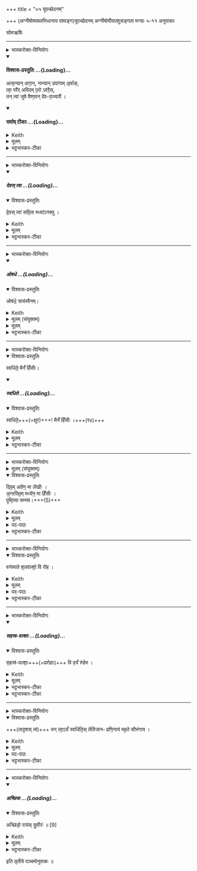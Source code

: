 +++
title = "०५ यूपच्छेदनम्"

+++
(अग्नीषोमपष्लभिधानाय पश्वङ्ग)यूपच्छेदनम्
अग्नीषोमीयपशुसङ्गता मन्त्राः ५-११ अनुवाकाः

 सोमऋषिः


_______
<details><summary>भास्करोक्त-विनियोगः</summary>

यूपार्थं वृक्षम् उपतिष्ठते - अत्यन्यानिति-द्वादशाक्षर-त्रिपदया  महाबृहत्या ।
</details>
<div class="js_include" newlevelforh1="4" title="विश्वास-प्रस्तुतिः" unfilled url="/vedAH_yajuH/taittirIyam/sArasvata-vibhAgaH/saMhitA/Rk/vishvAsa-prastutiH/1/3_agniShToma-pashv-Adi/05_yUpachChedanam/02_atyanyAn_agAn.md">
<details open><summary><h4>विश्वास-प्रस्तुतिः ...{Loading}...</h4></summary>

अत्य॒न्यान् अगा॒न्, नान्यान् उपा॑गाम् अ॒र्वाक्,  
त्वा॒ परै॑र् अविदम् प॒रो ऽव॑रै॒स्,  
तन् त्वा॑ जुषे वैष्ण॒वन् दे॑व-य॒ज्यायै॑ ।
</details>
</div>
<div class="js_include" newlevelforh1="4" title="सर्वाष् टीकाः" unfilled url="/vedAH_yajuH/taittirIyam/sArasvata-vibhAgaH/saMhitA/Rk/sarvASh_TIkAH/1/3_agniShToma-pashv-Adi/05_yUpachChedanam/02_atyanyAn_agAn.md">
<details open><summary><h4>सर्वाष् टीकाः ...{Loading}...</h4></summary>
<details><summary>Keith</summary>

I have passed by some, I have not approached others.  
I have found thee nearer than the farther, farther than the near.  
So I welcome thee, that art of Visnu, for the sacrifice to the gods.
</details>
<details><summary>मूलम्</summary>

अत्य॒न्यानगा॒न्नान्यानुपा॑गाम॒र्वाक्  
त्वा॒ परै॑रविदम्प॒रोऽव॑रै॒स्  
तन्त्वा॑ जुषे वैष्ण॒वन्दे॑वय॒ज्यायै॑ ।
</details>

<details><summary>भट्टभास्कर-टीका</summary>

1अतः परं पाशुकं काण्डं सोमार्षेयमेव । यूपार्थं वृक्षम् उपतिष्ठते - अत्यन्यानिति द्वादशाक्षर-त्रिपदया  महाबृहत्या । ताण्डिन एतां सतोबृहतीमाहुः, ऊर्ध्वबृहर्तीं बह्वृचाः ॥  

हे वृक्ष अन्यानितरान्कांश्चिद्वृक्षानहमत्यगाम् अतिक्रम्य गतोस्मि । के पुनस्ते? ये यूपार्हाः पलाशादयः 'समे जातमशाखाजम्' इत्यादिलक्षणहीनाः । तानुपगम्यैव वैगुण्यदर्शनेन अत्यजम् । अथान्यान्कांश्चिद्वृक्षान्नोपागां नैवोपगतोस्मि । के पुनस्ते? ये अयूपार्हा निम्बायय । सोहं युपार्हं लक्षाणवन्तं च त्वामेवाविदं लब्धवानस्मि ।  +++(लृदित्वादङ् 3-1-55पा.सू. इति पाठेन भाव्यमिति भाति । अत्र न स्पष्टम् । अर्थानुसारादेवं योजितम्)+++    ।  
 अस्य गुणवत्त्वमाह - परैरिति । परैरुत्कृष्टैस्समजातत्वादिभिर्लक्षणैरर्वाक् अविदूरे वर्तमानं सर्वलक्षणयुक्तमिति यावत् । अवरैर्निकृष्टैर्विषमजातत्वादिभिरसल्लक्षणैः परः परस्ताद्दूरे वर्तमानं असल्लक्षणैरस्पृष्टमित्यथाः । 'विभाषा परावराभ्याम्' इत्यतसुचि तकारस्य छान्दसो लोपः । यद्वा - पूर्वादिभ्यो विधीयमोसिप्रत्ययो बहुलवचनात्परशब्दादपि भवति, तत्र प्रत्ययस्वरेणान्तोदात्तत्वम्, परशब्दो हि 'स्वाङ्गाशिटामदन्तानाम्' इत्याद्युदात्तः, 'शिडिति सर्वनामान्युच्यन्ते । 'एकान्याभ्यां समर्थाभ्याम्' इति प्रथमा तिङ्विभक्तिर्न निहन्यते । तं ताडृ त्वा देवयज्यै देवयागार्थं जुषे सेवे गृह्णामीत्यर्थः । वैष्णवं विष्णुदेवत्यं,'वैष्णवो वै देवतया यूपः' इति । 'छन्दसि निष्टर्क्य' इत्यादिना देवयज्याशब्दो यप्रत्ययान्तो निपातितः । 'अति ह्यन्यानेति नान्यानुपैति' इत्यादि ब्राह्मणम् ॥
</details>
</details>
</div>




_______
<details><summary>भास्करोक्त-विनियोगः</summary>

2यूपमाज्येनानक्ति - देवस्त्वेति ॥
</details>
<div class="js_include" includetitle="false" newlevelforh1="5" unfilled url="/vedAH_yajuH/taittirIyam/sArasvata-vibhAgaH/saMhitA/yajuH/sarva-prastutiH/1/3_agniShToma-pashv-Adi/05_yUpachChedanam/devas_tvA.md">
<details open><summary><h5>देवस् त्वा ...{Loading}...</h5></summary>
<details open><summary>विश्वास-प्रस्तुतिः</summary>

दे॒वस् त्वा॑ सवि॒ता मध्वा॑ऽनक्तु ।
</details>
<details><summary>Keith</summary>

Let the god Savitr anoint thee with honey.
</details>
<details><summary>मूलम्</summary>

दे॒वस्त्वा॑ सवि॒ता मध्वा॑ऽनक्तु ।
</details>
<details><summary>भट्टभास्कर-टीका</summary>

2यूपमाज्येनानक्ति - देवस्त्वेति ॥ हे वृक्ष देवस्सविता सर्वस्य प्रेरकस्त्वां मध्वा मदनीयेन मधुरेणाज्येन अनक्तु स्निग्धं करोतु । 'फलिपाटिनमिमनिजनाङ्गुक्पाटिनाकिधतश्च' इति मन्यतेरुप्रत्ययः, धकारश्चान्तादेशः, तत्र च उरित्यनुवर्तते । 'जसादिषु वा वचनं छन्दसि प्राङ्णौ चड्युपधायाः' इति नाभावाभावः । मधुशब्देन चाज्यमुच्यते, 'तेजसैवैनमनक्ति' इति ब्राह्मणदर्शनात् । `तेजो वा आज्यम्' इति ॥
</details>
</details>
</div>  


_______
<details><summary>भास्करोक्त-विनियोगः</summary>

ऊर्ध्वाग्रं बार्हिर् अनूच्छ्रयति - ओषधे त्रायस्वैनमिति ॥
</details>
<div class="js_include" includetitle="false" newlevelforh1="5" unfilled url="/vedAH_yajuH/taittirIyam/sArasvata-vibhAgaH/saMhitA/yajuH/sarva-prastutiH/1/2_somayAgArambhaH/01_agniShTome_yajamAnasya_xaurAdisaMskArAH/oShadhe.md">
<details open><summary><h5>ओषधे ...{Loading}...</h5></summary>
<details open><summary>विश्वास-प्रस्तुतिः</summary>

ओष॑धे॒ त्राय॑स्वैनम्।
</details>
<details><summary>Keith</summary>

O plant, protect him.
</details>
<details><summary>मूलम् (संयुक्तम्)</summary>

ओष॑धे॒ त्राय॑स्वैनँ॒ स्वधि॑ते॒ मैनँ॑ हिँसीः
</details>
<details><summary>मूलम्</summary>

ओष॑धे॒ त्राय॑स्वैनम्।
</details>
<details><summary>भट्टभास्कर-टीका</summary>

2ऊर्ध्वाग्रं बर्हिरनुच्छ्रयति - ओषध इति ॥ हे ओषधे बर्हिरात्मिके । आमन्त्रिताद्युदात्तत्वम् । एनं यजमानं त्रायस्व रक्ष । स्वधितिव्यवधानमेव रक्षणं बर्हिषा ॥

+++(अन्यत्र - )+++ 3ऊर्ध्वाग्रं बार्हिर् अनूच्छ्रयति - ओषधे त्रायस्वैनमिति ॥ हे ओषधे बर्हिरेनं यूपार्थं वृक्षं त्रायस्व रक्ष यागसाधनत्वापादनेन वृक्षत्वान्मोचयित्वा उत्तमां गतिं गमय ॥
</details>
</details>
</div>  

_______
<details><summary>भास्करोक्त-विनियोगः</summary>

4स्वधितिना तिर्यञ्चं प्रहरति
</details>
<details open><summary>विश्वास-प्रस्तुतिः</summary>

स्वधि॑ते॒ मैनँ॑ हिँसीः।
</details>
<div class="js_include" includetitle="false" newlevelforh1="5" unfilled url="/vedAH_yajuH/taittirIyam/sArasvata-vibhAgaH/saMhitA/yajuH/sarva-prastutiH/1/2_somayAgArambhaH/01_agniShTome_yajamAnasya_xaurAdisaMskArAH/svadhite.md">
<details open><summary><h5>स्वधिते ...{Loading}...</h5></summary>
<details open><summary>विश्वास-प्रस्तुतिः</summary>

स्वधि॑ते॒+++(=क्षुर)+++! मैनँ॑ हिँसीः  ।+++(र४)+++
</details>
<details><summary>Keith</summary>

Axe, hurt him not.
</details>
<details><summary>मूलम्</summary>

स्वधि॑ते॒ मैनँ॑ हिँसीः  ।
</details>
<details><summary>भट्टभास्कर-टीका</summary>

3तस्मिन् बर्हिषि स्वधितिं तिर्यञ्चं निदधाति - स्वधित इति ॥ स्वस्मिन् प्रयोजने धितिरवस्थानमस्येति स्वधितिः स्वकार्यसमर्थः । धाञः आकारस्येकारः, बहुव्रीहित्वात्पूर्वपदप्रकृतिस्वरत्वम्, इह त्वामन्त्रिताद्युदात्तत्वम् । हे स्वधिते क्षुर एनं यजमानं मा हिंसीः । हिंसाप्रतिषेधो वप्तुरप्रमादाय ॥

    4स्वधितिना तिर्यञ्चं प्रहरति - स्वधिते मैनं हिंसीरिति ॥ हे स्वधिते त्वमप्येनं मा हिंसीः उत्तमामेव गतिं गमय । व्याख्यातौ च प्रागेवेतौ मन्त्रौ । 'अनक्षसङ्गं वृश्चेत्' इत्यादि ब्राह्मणम् ॥
</details>
</details>
</div>  

_______
<details><summary>भास्करोक्त-विनियोगः</summary>

5पतन्तमनुमन्त्रयते - दिवमग्रेणेति ॥
</details>
<details><summary>मूलम् (संयुक्तम्)</summary>

दिव॒मग्रे॑ण॒ मा ले॑खीर॒न्तरि॑क्ष॒म्मध्ये॑न॒ मा हिँ॑सीᳶ पृथि॒व्या सम्भ॑व।
</details>
<details open><summary>विश्वास-प्रस्तुतिः</summary>

दिव॒म् अग्रे॑ण॒ मा ले॑खीः ।  
अ॒न्तरि॑क्ष॒म् मध्ये॑न॒ मा हिँ॑सीः ।  
पृ॒थि॒व्या सम्भ॑व।+++(5)+++
</details>
<details><summary>Keith</summary>

With thy top graze not the sky,  
with thy middle harm not the atmosphere,  
with earth be united.
</details>
<details><summary>मूलम्</summary>

दिव॒मग्रे॑ण॒ मा ले॑खीः ।  
अ॒न्तरि॑क्ष॒म्मध्ये॑न॒ मा हिँ॑सीः ।  
पृ॒थि॒व्या  सम्भ॑व।
</details>

<details><summary>पद-पाठः</summary>

दिव॑म् । अग्रे॑ण । मा । ले॒खीः॒ ।   
अ॒न्तरि॑क्षम् । मध्ये॑न । मा । हिँ॒सीः॒ ।  
पृ॒थि॒व्या । समिति॑ । भ॒व॒ । 
</details>

<details><summary>भट्टभास्कर-टीका</summary>

5पतन्तमनुमन्त्रयते - दिवमग्रेणेति ॥ आत्मीयेनाग्रेण दिवं मा लेखीः मा विदारीः । 'नेटि' इति वृद्धिप्रतिषेधः । तथात्मीयेन मदेनान्तरिक्षं मा हिंसीः । पृथिव्या च सम्भव संयुजस्व पृथिवीमपि मा प्रहासीः; प्रमाणानतिरेकस्सम्भवः; पृथिवीमतिक्रम्य मा गाः । यथा - त्वदीयैरग्रमध्यमूलैर्विदारणाभिघातविपाटनकारिभिः लोकत्रयं न नश्यति तथा पतेत्यर्थः । पृथिवीशब्दो ङीषन्तोन्तोदात्तः, तेन 'उदात्तयणो हल्पूर्वात्' । इति विभक्तेरुदात्तत्वम् । 'इमे वै लोकाः' इत्यादि बाह्मणम् ॥
</details>

_______
<details><summary>भास्करोक्त-विनियोगः</summary>

6आव्रश्चने हिरण्यं निधाय सम्परिस्तीर्याभिजुहोति - वनस्पत इति त्रैष्टुभैकपदया ॥
</details>
<details open><summary>विश्वास-प्रस्तुतिः</summary>

वन॑स्पते श॒तव॑ल्शो॒ वि रो॑ह ।
</details>
<details><summary>Keith</summary>

O tree, grow with a hundred shoots; may we grow with a thousand shoots.
</details>
<details><summary>मूलम्</summary>

वन॑स्पते श॒तव॑ल्शो॒ वि रो॑ह ।
</details>

<details><summary>पद-पाठः</summary>

वन॑स्पते । श॒तव॑ल्‌श॒ इति॑ श॒त-व॒ल्‌शः॒ । वीति॑ । रो॒ह॒ । 
</details>

<details><summary>भट्टभास्कर-टीका</summary>

6आव्रश्चने हिरण्यं निधाय सम्परिस्तीर्याभिजुहोति - वनस्पत इति त्रैष्टुभैकपदया ॥ बर्हिराच्छेदनाभिमर्शनेन व्याख्यातप्रायमिदम् । पारस्करादिर्वनस्पतिशब्दः । 'तस्मादाव्रश्चनात्' `इति ब्राह्मणम् ॥
</details>

_______
<details><summary>भास्करोक्त-विनियोगः</summary>

7आत्मानं प्रत्यभिमृशति - सहसवल्शा इति त्रिष्टुभैकपदया ॥
</details>
<div class="js_include" includetitle="false" newlevelforh1="5" unfilled url="/vedAH_yajuH/taittirIyam/sArasvata-vibhAgaH/saMhitA/yajuH/sarva-prastutiH/1/1_darshapUrNamAsAdi/02_barhirAstaraNam/sahasra-valshAH.md">
<details open><summary><h5>सहस्र-वल्शाः ...{Loading}...</h5></summary>
<details open><summary>विश्वास-प्रस्तुतिः</summary>

स॒हस्र॑-वल्शाः॒+++(=प्ररोहाः)+++ वि व॒यँ रु॑हेम ।
</details>
<details><summary>Keith</summary>

Let us rise with a thousand shoots.
</details>
<details><summary>मूलम्</summary>

स॒हस्र॑वल्शाः॒ [2] विव॒यँ रु॑हेम ।
</details>
<details><summary>भट्टभास्कर-टीका</summary>

9आत्मानं प्रत्यभिमृशति - सहस्रवल्शा इति त्रिष्टुभैकपदया ॥   
वयमपि सहस्रवल्शाः पुत्रपौत्राद्यनेकप्ररोहवन्तो विरुहेम विरूढा भूयास्म । 'लिङ्याशिष्यङ्' (पा.सू. 3.1.86) इत्यङ्प्रत्ययः । यासुडादि (पा.सू. 3.4.103) । 'छन्दस्युभयथा' (पा.सू. 3.4.117) इति सार्वधातुकत्वादिय् । यस्य लोपः (पा.सू. 6.1.66) ॥
</details>
</details>
</div>
<details><summary>भट्टभास्कर-टीका</summary>

7आत्मानं प्रत्यभिमृशति - सहसवल्शा इति त्रिष्टुभैकपदया ॥ इदमपि प्रागेव व्याख्यतम् ॥
</details>

_______
<details><summary>भास्करोक्त-विनियोगः</summary>

8 अन्वग्रं शाखाः प्रसूयति - यं त्वेति द्विपदया त्रिष्टुभा ॥
</details>
<details open><summary>विश्वास-प्रस्तुतिः</summary>

+++(तादृशस् त्वं)+++ यन् त्वा॒ऽयँ स्वधि॑ति॒स् तेति॑जानᳶ प्रणि॒नाय॑ मह॒ते सौभ॑गाय ।
</details>
<details><summary>Keith</summary>

Thou, whom this sharp axe hath brought forward for great good fortune,  

</details>
<details><summary>मूलम्</summary>

यन्त्वा॒ऽयँ स्वधि॑ति॒स्तेति॑जानᳶ प्रणि॒नाय॑ मह॒ते सौभ॑गाय ।
</details>
<details><summary>पद-पाठः</summary>

यम् । त्वा॒ । अ॒यम् । स्वधि॑ति॒रिति॒ स्व-धि॒तिः॒ । तेति॑जानः । प्र॒णि॒नायेति॑ प्र-नि॒नाय॑ । म॒ह॒ते । सौभ॑गाय ।
</details>

<details><summary>भट्टभास्कर-टीका</summary>

8 अन्वग्रं शाखाः प्रसूयति - यं त्वेति द्विपदया त्रिष्टुभा ॥ तेतिजानो नीशितधारोयं स्वधितिः । तिज निशातने, यङ्क्लुगन्ताल्लटो व्यत्ययेनात्मनेपदं शानच् । 'अभ्यस्तानामादिः' इत्याद्युदात्तत्वम् । यं त्वां यूपार्थं वृक्षं प्राणिनाय प्रकर्षेण नयति शाखा प्रसाध्य विशिष्टं रूपं प्रापयति । 'छन्दसि लुङ्लङ्लिटः' इति लिट् । किमर्थं? महते सौभगाय सुभगत्वाय सुश्रीकत्वाय । उद्गात्रादिषु ' सुभगं मन्त्रे' इति पाठात् भावे अञ्प्रत्ययः । स खलु त्वमसीति शेषः । सत्वमस्मद्यज्ञं साधयेति वा ॥
</details>

_______
<details><summary>भास्करोक्त-विनियोगः</summary>

9चतुरङ्गुलमग्रं चषालाय+++(=यूप-कटकाय)+++ प्रच्छेदयति - अच्छिन्न इति ॥
</details>
<div class="js_include" includetitle="false" newlevelforh1="5" unfilled url="/vedAH_yajuH/taittirIyam/sArasvata-vibhAgaH/saMhitA/yajuH/sarva-prastutiH/1/3_agniShToma-pashv-Adi/05_yUpachChedanam/achChinnaH.md">
<details open><summary><h5>अच्छिन्नः ...{Loading}...</h5></summary>
<details open><summary>विश्वास-प्रस्तुतिः</summary>

अच्छि॑न्नो॒ राय॑स् सु॒वीरः॑ ॥ [9]
</details>
<details><summary>Keith</summary>

uncut, with wealth of heroes, (give us) riches.
</details>
<details><summary>मूलम्</summary>

अच्छि॑न्नो॒ राय॑स्सु॒वीरः॑ ॥ [9]
</details>
<details><summary>भट्टभास्कर-टीका</summary>

9चतुरङ्गुलमग्रं चषालाय+++(=यूप-कटकाय)+++ प्रच्छेदयति - अच्छिन्न इति ॥ अच्छिन्नः । अद्व्ययपूर्वपदप्रकृतिस्वरत्यम् । रायः धनानि देहीति शेषः । यद्वा - अच्छिन्नो धनस्य सुवीरश्च भवेत्यध्याहारः । 'ऊडिदं' इत्यादिना तृतीयादेर्विभक्तेरुदात्तत्वं व्यत्ययेन न क्रियते । ईदृशस्त्वमेव नो रायः । शोभना वीराः पुत्रपौत्रादयोस्य यजमानस्य येन भवन्ति स सुवीरः । 'वीरवीर्यौ च' इत्युत्तरपदाद्युतात्त्वन् । यस्मात्त्वया यजमानस्य आयुष्मन्तः पूत्रादय उत्पद्यन्ते, तस्मात्तेषामभिवृद्ध्यर्थं अविच्छेदेन धनानि देहीति ॥

</details>
</details>
</div>  



इति तृतीये पञ्चमोनुवाकः ॥  
